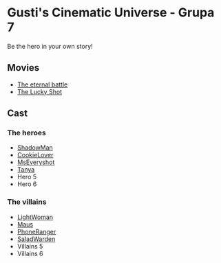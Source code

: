 # Gusti's Cinematic Universe - Grupa 7

Be the hero in your own story!

## Movies

- [The eternal battle](./Movies/EternalBattle.md)
- [The Lucky Shot](./Movies/TheLuckyShot.md)

## Cast

### The heroes

- [ShadowMan](./Cast/Heroes/ShadowMan.md)
- [CookieLover](./Cast/Heroes/CookieLover.md)
- [MsEveryshot](./Cast/Heroes/MsEveryshot.md)
- [Tanya](./Cast/Heroes/Tanya.md)
- Hero 5
- Hero 6

### The villains

- [LightWoman](./Cast/Villains/LightWoman.md)
- [Maus](./Cast/Villains/Maus.md)
- [PhoneRanger](./Cast/Villains/PhoneRanger.md)
- [SaladWarden](./Cast/Villains/SaladWarden.md)
- Villains 5
- Villains 6
